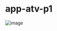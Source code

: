 # app-atv-p1
![image](https://user-images.githubusercontent.com/61611426/138787874-b5ffe7eb-757c-4baf-9fa0-d307c9e9be45.png)

